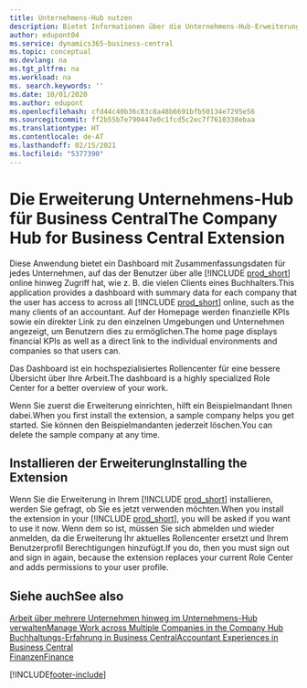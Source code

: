 ```yaml
---
title: Unternehmens-Hub nutzen
description: Bietet Informationen über die Unternehmens-Hub-Erweiterung, mit der Sie Ihre Arbeit unternehmensübergreifend in Business Central verwalten können.
author: edupont04
ms.service: dynamics365-business-central
ms.topic: conceptual
ms.devlang: na
ms.tgt_pltfrm: na
ms.workload: na
ms. search.keywords: ''
ms.date: 10/01/2020
ms.author: edupont
ms.openlocfilehash: cfd44c40b36c83c8a48b6691bfb50134e7295e56
ms.sourcegitcommit: ff2b55b7e790447e0c1fcd5c2ec7f7610338ebaa
ms.translationtype: HT
ms.contentlocale: de-AT
ms.lasthandoff: 02/15/2021
ms.locfileid: "5377390"
---
```

# <a name="the-company-hub-for-business-central-extension"></a><span data-ttu-id="6ec6d-103">Die Erweiterung Unternehmens-Hub für Business Central</span><span class="sxs-lookup"><span data-stu-id="6ec6d-103">The Company Hub for Business Central Extension</span></span>

<span data-ttu-id="6ec6d-104">Diese Anwendung bietet ein Dashboard mit Zusammenfassungsdaten für jedes Unternehmen, auf das der Benutzer über alle [!INCLUDE [prod_short](includes/prod_short.md)] online hinweg Zugriff hat, wie z. B. die vielen Clients eines Buchhalters.</span><span class="sxs-lookup"><span data-stu-id="6ec6d-104">This application provides a dashboard with summary data for each company that the user has access to across all [!INCLUDE [prod_short](includes/prod_short.md)] online, such as the many clients of an accountant.</span></span> <span data-ttu-id="6ec6d-105">Auf der Homepage werden finanzielle KPIs sowie ein direkter Link zu den einzelnen Umgebungen und Unternehmen angezeigt, um Benutzern dies zu ermöglichen.</span><span class="sxs-lookup"><span data-stu-id="6ec6d-105">The home page displays financial KPIs as well as a direct link to the individual environments and companies so that users can.</span></span>

<span data-ttu-id="6ec6d-106">Das Dashboard ist ein hochspezialisiertes Rollencenter für eine bessere Übersicht über Ihre Arbeit.</span><span class="sxs-lookup"><span data-stu-id="6ec6d-106">The dashboard is a highly specialized Role Center for a better overview of your work.</span></span>

<span data-ttu-id="6ec6d-107">Wenn Sie zuerst die Erweiterung einrichten, hilft ein Beispielmandant Ihnen dabei.</span><span class="sxs-lookup"><span data-stu-id="6ec6d-107">When you first install the extension, a sample company helps you get started.</span></span> <span data-ttu-id="6ec6d-108">Sie können den Beispielmandanten jederzeit löschen.</span><span class="sxs-lookup"><span data-stu-id="6ec6d-108">You can delete the sample company at any time.</span></span>

## <a name="installing-the-extension"></a><span data-ttu-id="6ec6d-109">Installieren der Erweiterung</span><span class="sxs-lookup"><span data-stu-id="6ec6d-109">Installing the Extension</span></span>

<span data-ttu-id="6ec6d-110">Wenn Sie die Erweiterung in Ihrem [!INCLUDE [prod_short](includes/prod_short.md)] installieren, werden Sie gefragt, ob Sie es jetzt verwenden möchten.</span><span class="sxs-lookup"><span data-stu-id="6ec6d-110">When you install the extension in your [!INCLUDE [prod_short](includes/prod_short.md)], you will be asked if you want to use it now.</span></span> <span data-ttu-id="6ec6d-111">Wenn dem so ist, müssen Sie sich abmelden und wieder anmelden, da die Erweiterung Ihr aktuelles Rollencenter ersetzt und Ihrem Benutzerprofil Berechtigungen hinzufügt.</span><span class="sxs-lookup"><span data-stu-id="6ec6d-111">If you do, then you must sign out and sign in again, because the extension replaces your current Role Center and adds permissions to your user profile.</span></span>

## <a name="see-also"></a><span data-ttu-id="6ec6d-112">Siehe auch</span><span class="sxs-lookup"><span data-stu-id="6ec6d-112">See also</span></span>

[<span data-ttu-id="6ec6d-113">Arbeit über mehrere Unternehmen hinweg im Unternehmens-Hub verwalten</span><span class="sxs-lookup"><span data-stu-id="6ec6d-113">Manage Work across Multiple Companies in the Company Hub</span></span>](company-hub.md)  
[<span data-ttu-id="6ec6d-114">Buchhaltungs-Erfahrung in Business Central</span><span class="sxs-lookup"><span data-stu-id="6ec6d-114">Accountant Experiences in Business Central </span></span>](finance-accounting.md)  
[<span data-ttu-id="6ec6d-115">Finanzen</span><span class="sxs-lookup"><span data-stu-id="6ec6d-115">Finance</span></span>](finance.md)  


[!INCLUDE[footer-include](includes/footer-banner.md)]